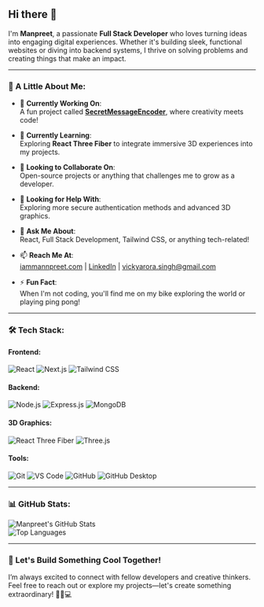 ## Hi there 👋  

I'm **Manpreet**, a passionate **Full Stack Developer** who loves turning ideas into engaging digital experiences. Whether it's building sleek, functional websites or diving into backend systems, I thrive on solving problems and creating things that make an impact.  

---

### 🌟 A Little About Me:
- 🔭 **Currently Working On**:  
  A fun project called [**SecretMessageEncoder**](https://github.com/iammannpreet/SecretMessageEncoder), where creativity meets code!  

- 🌱 **Currently Learning**:  
  Exploring **React Three Fiber** to integrate immersive 3D experiences into my projects.

- 👯 **Looking to Collaborate On**:  
  Open-source projects or anything that challenges me to grow as a developer.

- 🤔 **Looking for Help With**:  
  Exploring more secure authentication methods and advanced 3D graphics.

- 💬 **Ask Me About**:  
  React, Full Stack Development, Tailwind CSS, or anything tech-related!

- 📫 **Reach Me At**:  
  [iammannpreet.com](https://iammannpreet.com) | [LinkedIn](https://linkedin.com/in/manpreet) | vickyarora.singh@gmail.com  

- ⚡ **Fun Fact**:  
  When I'm not coding, you'll find me on my bike exploring the world or playing ping pong!

---

### 🛠️ Tech Stack:
#### Frontend:
![React](https://img.shields.io/badge/React-20232A?style=for-the-badge&logo=react&logoColor=61DAFB)
![Next.js](https://img.shields.io/badge/Next.js-000000?style=for-the-badge&logo=nextdotjs&logoColor=white)
![Tailwind CSS](https://img.shields.io/badge/Tailwind_CSS-38B2AC?style=for-the-badge&logo=tailwind-css&logoColor=white)

#### Backend:
![Node.js](https://img.shields.io/badge/Node.js-339933?style=for-the-badge&logo=nodedotjs&logoColor=white)
![Express.js](https://img.shields.io/badge/Express.js-000000?style=for-the-badge&logo=express&logoColor=white)
![MongoDB](https://img.shields.io/badge/MongoDB-4EA94B?style=for-the-badge&logo=mongodb&logoColor=white)

#### 3D Graphics:
![React Three Fiber](https://img.shields.io/badge/React%20Three%20Fiber-20232A?style=for-the-badge&logo=three.js&logoColor=61DAFB)
![Three.js](https://img.shields.io/badge/Three.js-000000?style=for-the-badge&logo=three.js&logoColor=white)

#### Tools:
![Git](https://img.shields.io/badge/Git-F05032?style=for-the-badge&logo=git&logoColor=white)
![VS Code](https://img.shields.io/badge/VS%20Code-007ACC?style=for-the-badge&logo=visual-studio-code&logoColor=white)
![GitHub](https://img.shields.io/badge/GitHub-181717?style=for-the-badge&logo=github&logoColor=white)
![GitHub Desktop](https://img.shields.io/badge/GitHub_Desktop-5D4F95?style=for-the-badge&logo=github&logoColor=white)

---

### 📊 GitHub Stats:
![Manpreet's GitHub Stats](https://github-readme-stats.vercel.app/api?username=iammannpreet&show_icons=true&theme=tokyonight)  
![Top Languages](https://github-readme-stats.vercel.app/api/top-langs/?username=iammannpreet&layout=compact&theme=tokyonight)  

---

### 🚀 Let's Build Something Cool Together!
I’m always excited to connect with fellow developers and creative thinkers. Feel free to reach out or explore my projects—let's create something extraordinary! 🚴‍♂️💻  
